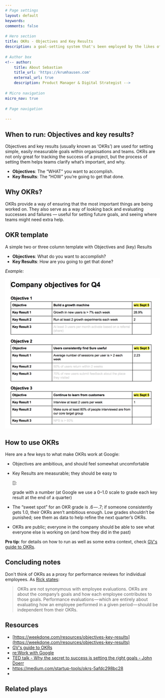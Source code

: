 ```yaml
---
# Page settings
layout: default
keywords:
comments: false

# Hero section
title: OKRs - Objectives and Key Results
description: a goal-setting system that's been employed by the likes of Google, Intel and Bono to set and execute on audacious goals

# Author box
<!-- author:
    title: About Sebastian
    title_url: 'https://krumhausen.com'
    external_url: true
    description: Product Manager & Digital Strategist -->

# Micro navigation
micro_nav: true

# Page navigation

---
```


## When to run: Objectives and key results?
Objectives and key results (usually known as ‘OKRs’) are used for setting simple, easily measurable goals within organisations and teams. OKRs are not only great for tracking the success of a project, but the process of setting them helps teams clarify what’s important, and why.

* **Objectives**: The “WHAT” you want to accomplish.
* **Key Results**: The “HOW” you’re going to get that done.



## Why OKRs?
OKRs provide a way of ensuring that the most important things are being worked on. They also serve as a way of looking back and evaluating successes and failures — useful for setting future goals, and seeing where teams might need extra help.



## OKR template
A simple two or three column template with Objectives and (key) Results

* **Objectives**: What do you want to accomplish?
* **Key Results**: How are you going to get that done?



*Example:*

![Sure OKR example](../assets/okr-example-sure.png)



## How to use OKRs

Here are a few keys to what make OKRs work at Google:

- Objectives are ambitious, and should feel somewhat uncomfortable

- Key Results are measurable; they should be easy to

  []:

   grade with a number (at Google we use a 0–1.0 scale to grade each key result at the end of a quarter)

- The “sweet spot” for an OKR grade is .6 — .7; if someone consistently gets 1.0, their OKRs aren’t ambitious enough. Low grades shouldn’t be punished; see them as data to help refine the next quarter’s OKRs.

- OKRs are public; everyone in the company should be able to see what everyone else is working on (and how they did in the past)

**Pro tip**: for details on how to run as well as some extra context, check [GV's guide to OKRs][gv-guide].




## Concluding notes
Don't think of OKRs as a proxy for performance reviews for individual employees. As [Rick states][gv-guide]:

> OKRs are not synonymous with employee evaluations. OKRs are about the company’s goals and how each employee contributes to those goals. Performance evaluations — which are entirely about evaluating how an employee performed in a given period — should be independent from their OKRs.



## Resources
- [https://weekdone.com/resources/objectives-key-results](https://weekdone.com/resources/objectives-key-results)
- [GV's guide to OKRs][gv-guide]
- [re:Work with Google](https://rework.withgoogle.com/guides/set-goals-with-okrs/steps/introduction/)
- [TED talk - Why the secret to success is setting the right goals - John Doerr](https://www.youtube.com/watch?v=L4N1q4RNi9I)
- https://medium.com/startup-tools/okrs-5afdc298bc28
- 

## Related plays



[gv-guide]: https://library.gv.com/how-google-sets-goals-okrs-a1f69b0b72c7#.tfwiuenot	"GV guide"
